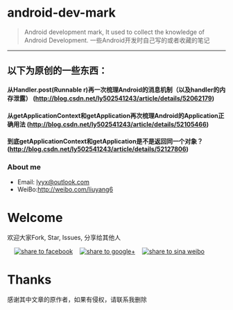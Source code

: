 # android-dev-mark
> Android development mark, It used to collect the knowledge of Android Development. 
> 一些Android开发时自己写的或者收藏的笔记


----------
## 以下为原创的一些东西：
#### 从Handler.post(Runnable r)再一次梳理Android的消息机制（以及handler的内存泄露） (http://blog.csdn.net/ly502541243/article/details/52062179)
#### 从getApplicationContext和getApplication再次梳理Android的Application正确用法 (http://blog.csdn.net/ly502541243/article/details/52105466)

####  到底getApplicationContext和getApplication是不是返回同一个对象？ (http://blog.csdn.net/ly502541243/article/details/52127806)

### About me
* Email: lyyx@outlook.com
* WeiBo:http://weibo.com/liuyang6

# Welcome
欢迎大家Fork, Star, Issues, 分享给其他人

</a>&nbsp;&nbsp;&nbsp;&nbsp;<a href="https://www.facebook.com/sharer/sharer.php?u=https://github.com/zhengxiaopeng/android-dev-bookmarks" target="_blank" title="share to facebook" style="width:100%"><img src="http://i.imgur.com/0evE2QJ.png" title="share to facebook"/></a>&nbsp;&nbsp;&nbsp;&nbsp;<a href="https://plus.google.com/share?url=https://github.com/zhengxiaopeng/android-dev-bookmarks" target="_blank" title="share to google+" style="width:100%"><img src="http://i.imgur.com/zvDBPqj.png" title="share to google+"/></a>&nbsp;&nbsp;&nbsp;&nbsp;<a href="http://service.weibo.com/share/share.php?searchPic=true&title=Android-Dev-Favorites(Android开发者的收藏夹) @ruijun %2520&url=https://github.com/ruijun/Android-Dev-Favorites&utm_content=share_button&utm_campaign=post_show&utm_medium=github&utm_source=weibo" target="_blank" title="share to sina weibo" style="width:100%"><img src="http://i.imgur.com/pH9q4qu.png" title="share to sina weibo"/></a>


# Thanks
感谢其中文章的原作者，如果有侵权，请联系我删除
